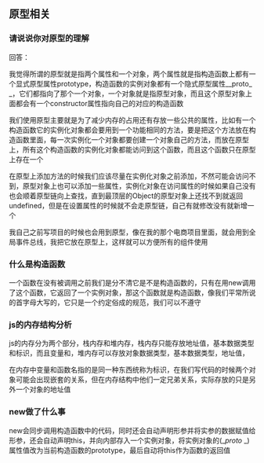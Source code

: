 ##  原型相关

###  请说说你对原型的理解

回答：

​	我觉得所谓的原型就是指两个属性和一个对象，两个属性就是指构造函数上都有一个显式原型属性prototype，构造函数的实例对象都有一个隐式原型属性__proto_ _，它们都指向了那个一个对象，一个对象就是指原型对象，而且这个原型对象上面都会有一个constructor属性指向自己的对应的构造函数

我们使用原型主要就是为了减少内存的占用还有存放一些公共的属性，比如有一个构造函数它的实例化对象都会要用到一个功能相同的方法，要是把这个方法放在构造函数里面，每一次实例化一个对象都要创建一个对象自己的方法，而放在原型上，所有这个构造函数的实例化对象都能访问到这个函数，而且这个函数只在原型上存在一个

在原型上添加方法的时候我们应该尽量在实例化对象之前添加，不然可能会访问不到，原型对象上也可以添加一些属性，实例化对象在访问属性的时候如果自己没有也会顺着原型链向上查找，直到最顶层的Object的原型对象上还找不到就返回undefined，但是在设置属性的时候就不会走原型链，自己有就修改没有就新增一个

我自己之前写项目的时候也会用到原型，像在我的那个电商项目里面，就会用到全局事件总线，我把它放在原型上，这样就可以方便所有的组件使用

###  什么是构造函数

一个函数在没有被调用之前我们是分不清它是不是构造函数的，只有在用new调用了这个函数，它返回了一个实例对象，那这个函数就是构造函数，像我们平常所说的首字母大写的，它只是一个约定俗成的规范，我们可以不遵守

###  js的内存结构分析

js的内存分为两个部分，栈内存和堆内存，栈内存只能存放地址值，基本数据类型和标识，而且变量和，堆内存可以存放对象数据类型，基本数据类型，地址值，

在内存中变量和函数名指的是同一种东西统称为标识，在我们写代码的时候两个对象可能会出现嵌套的关系，但在内存结构中他们一定兄弟关系，实际存放的只是另外一个对象的地址值

###  new做了什么事

new会同步调用构造函数中的代码，同时还会自动声明形参并将实参的数据赋值给形参，还会自动声明this，并向内部存入一个实例对象，将实例对象的(__proto_ _)属性值改为当前构造函数的prototype，最后自动将this作为函数的返回值









